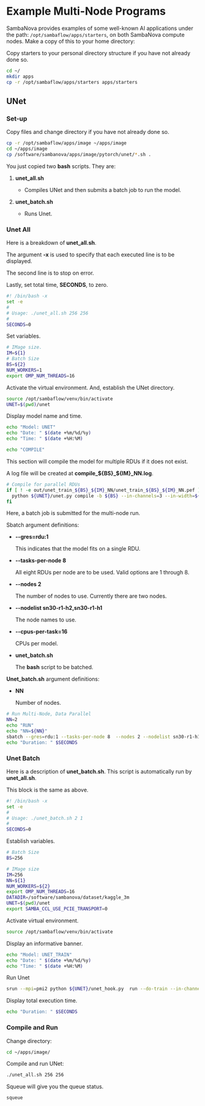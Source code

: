 # Example Multi-Node Programs

SambaNova provides examples of some well-known AI applications under the path: `/opt/sambaflow/apps/starters`, on both SambaNova compute nodes. Make a copy of this to your home directory:

<!-- TODOBRW /software must be mounted first before testing of this page. -->
Copy starters to your personal directory structure if you have not already done so.

```bash
cd ~/
mkdir apps
cp -r /opt/sambaflow/apps/starters apps/starters
```

## UNet

### Set-up

Copy files and change directory if you have not already done so.

```bash
cp -r /opt/sambaflow/apps/image ~/apps/image
cd ~/apps/image
cp /software/sambanova/apps/image/pytorch/unet/*.sh .
```

You just copied two **bash** scripts.  They are:

1. **unet_all.sh**

    - Compiles UNet and then submits a batch job to run the model.

2. **unet_batch.sh**

    - Runs Unet.

### Unet All

Here is a breakdown of **unet_all.sh**.

The argument **-x** is used to specify that each executed line is to be displayed.

The second line is to stop on error.

Lastly, set total time, **SECONDS**, to zero.

```bash
#! /bin/bash -x
set -e
#
# Usage: ./unet_all.sh 256 256
#
SECONDS=0
```

Set variables.

```bash
# IMage size.
IM=${1}
# Batch Size
BS=${2}
NUM_WORKERS=1
export OMP_NUM_THREADS=16
```

Activate the virtual environment.  And, establish the UNet directory.

```bash
source /opt/sambaflow/venv/bin/activate
UNET=$(pwd)/unet
```

Display model name and time.

```bash
echo "Model: UNET"
echo "Date: " $(date +%m/%d/%y)
echo "Time: " $(date +%H:%M)

echo "COMPILE"
```

This section will compile the model for multiple RDUs if it does not exist.

A log file will be created at **compile_${BS}_${IM}_NN.log**.

```bash
# Compile for parallel RDUs
if [ ! -e out/unet_train_${BS}_${IM}_NN/unet_train_${BS}_${IM}_NN.pef ] ; then
  python ${UNET}/unet.py compile -b ${BS} --in-channels=3 --in-width=${IM} --in-height=${IM} --enable-conv-tiling --mac-v2 --compiler-configs-file ${UNET}/jsons/compiler_configs/unet_compiler_configs_no_inst.json --pef-name="unet_train_${BS}_${IM}_NN"  --data-parallel -ws 2 > compile_${BS}_${IM}_NN.log 2>&1
fi
```

Here, a batch job is submitted for the multi-node run.

Sbatch argument definitions:

  - **--gres=rdu:1**

    This indicates that the model fits on a single RDU.

  - **--tasks-per-node 8**

    All eight RDUs per node are to be used.  Valid options are 1 through 8.

  - **--nodes 2**

    The number of nodes to use.  Currently there are two nodes.

  - **--nodelist sn30-r1-h2,sn30-r1-h1**

    The node names to use.

  - **--cpus-per-task=16**

    CPUs per model.

  - **unet_batch.sh**

    The **bash** script to be batched.

**Unet_batch.sh** argument definitions:

  - **NN**

    Number of nodes.

```bash
# Run Multi-Node, Data Parallel
NN=2
echo "RUN"
echo "NN=${NN}"
sbatch --gres=rdu:1 --tasks-per-node 8  --nodes 2 --nodelist sn30-r1-h1,sn30-r1-h1 --cpus-per-task=16 ./unet_batch.sh ${NN} ${NUM_WORKERS}
echo "Duration: " $SECONDS
```

### Unet Batch

Here is a description of **unet_batch.sh**.  This script is automatically run by **unet_all.sh**.

This block is the same as above.

```bash
#! /bin/bash -x
set -e
#
# Usage: ./unet_batch.sh 2 1
#
SECONDS=0
```

Establish variables.

```bash
# Batch Size
BS=256

# IMage size
IM=256
NN=${1}
NUM_WORKERS=${2}
export OMP_NUM_THREADS=16
DATADIR=/software/sambanova/dataset/kaggle_3m
UNET=$(pwd)/unet
export SAMBA_CCL_USE_PCIE_TRANSPORT=0
```

Activate virtual environment.

```bash
source /opt/sambaflow/venv/bin/activate
```

Display an informative banner.

```bash
echo "Model: UNET_TRAIN"
echo "Date: " $(date +%m/%d/%y)
echo "Time: " $(date +%H:%M)
```

Run Unet

```bash
srun --mpi=pmi2 python ${UNET}/unet_hook.py  run --do-train --in-channels=3 --in-width=${IM} --in-height=${IM} --init-features 32 --batch-size=${BS} --epochs 2   --data-dir ${DATADIR} --log-dir log_dir_unet_${NN}_train_kaggle --pef=$(pwd)/out/unet_train_${BS}_${IM}_NN/unet_train_${BS}_${IM}_NN.pef --data-parallel --reduce-on-rdu --num-workers=${NUM_WORKERS}
```

Display total execution time.

```bash
echo "Duration: " $SECONDS
```

### Compile and Run

Change directory:

```bash
cd ~/apps/image/
```

Compile and run UNet:

```bash
./unet_all.sh 256 256
```

Squeue will give you the queue status.

```bash
squeue
```
